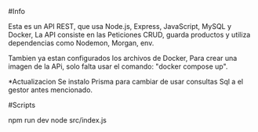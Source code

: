 #Info

Esta es un API REST, que usa Node.js, Express, JavaScript, MySQL y Docker, La API consiste en las Peticiones CRUD, guarda productos y utiliza dependencias como Nodemon, Morgan, env.

Tambien ya estan configurados los archivos de Docker, Para crear una imagen de la APi, solo falta usar el comando: "docker compose up".

*Actualizacion
Se instalo Prisma para cambiar de usar consultas Sql a el gestor antes mencionado.

#Scripts

npm run dev 
node src/index.js